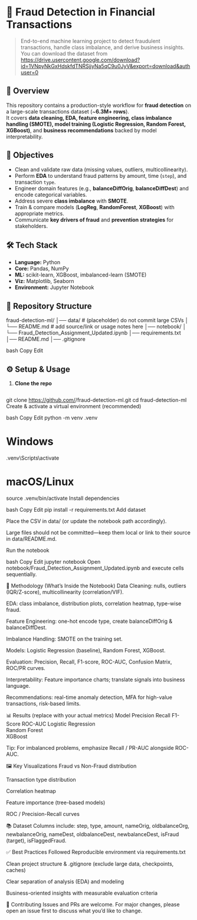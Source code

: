 # 🚀 Fraud Detection in Financial Transactions

> End-to-end machine learning project to detect fraudulent transactions, handle class imbalance, and derive business insights.
> You can download the dataset from https://drive.usercontent.google.com/download?id=1VNpyNkGxHdskfdTNRSjjyNa5qC9u0JyV&export=download&authuser=0

## 📌 Overview
This repository contains a production-style workflow for **fraud detection** on a large-scale transactions dataset (~**6.3M+ rows**).  
It covers **data cleaning, EDA, feature engineering, class imbalance handling (SMOTE), model training (Logistic Regression, Random Forest, XGBoost)**, and **business recommendations** backed by model interpretability.

## 🎯 Objectives
- Clean and validate raw data (missing values, outliers, multicollinearity).
- Perform **EDA** to understand fraud patterns by amount, time (`step`), and transaction `type`.
- Engineer domain features (e.g., **balanceDiffOrig**, **balanceDiffDest**) and encode categorical variables.
- Address severe **class imbalance** with **SMOTE**.
- Train & compare models (**LogReg**, **RandomForest**, **XGBoost**) with appropriate metrics.
- Communicate **key drivers of fraud** and **prevention strategies** for stakeholders.

## 🛠️ Tech Stack
- **Language:** Python  
- **Core:** Pandas, NumPy  
- **ML:** scikit-learn, XGBoost, imbalanced-learn (SMOTE)  
- **Viz:** Matplotlib, Seaborn  
- **Environment:** Jupyter Notebook

## 📂 Repository Structure
fraud-detection-ml/
│── data/ # (placeholder) do not commit large CSVs
│ └── README.md # add source/link or usage notes here
│── notebook/
│ └── Fraud_Detection_Assignment_Updated.ipynb
│── requirements.txt
│── README.md
│── .gitignore

bash
Copy
Edit

## ⚙️ Setup & Usage
1. **Clone the repo**
   ```bash

  git clone https://github.com/<your-username>/fraud-detection-ml.git
  cd fraud-detection-ml
Create & activate a virtual environment (recommended)

bash
Copy
Edit
python -m venv .venv
# Windows
.venv\Scripts\activate
# macOS/Linux
source .venv/bin/activate
Install dependencies

bash
Copy
Edit
pip install -r requirements.txt
Add dataset

Place the CSV in data/ (or update the notebook path accordingly).

Large files should not be committed—keep them local or link to their source in data/README.md.

Run the notebook

bash
Copy
Edit
jupyter notebook
Open notebook/Fraud_Detection_Assignment_Updated.ipynb and execute cells sequentially.

🧪 Methodology (What’s Inside the Notebook)
Data Cleaning: nulls, outliers (IQR/Z-score), multicollinearity (correlation/VIF).

EDA: class imbalance, distribution plots, correlation heatmap, type-wise fraud.

Feature Engineering: one-hot encode type, create balanceDiffOrig & balanceDiffDest.

Imbalance Handling: SMOTE on the training set.

Models: Logistic Regression (baseline), Random Forest, XGBoost.

Evaluation: Precision, Recall, F1-score, ROC-AUC, Confusion Matrix, ROC/PR curves.

Interpretability: Feature importance charts; translate signals into business language.

Recommendations: real-time anomaly detection, MFA for high-value transactions, risk-based limits.

📊 Results (replace with your actual metrics)
Model	Precision	Recall	F1-Score	ROC-AUC
Logistic Regression				
Random Forest				
XGBoost				

Tip: For imbalanced problems, emphasize Recall / PR-AUC alongside ROC-AUC.

🖼️ Key Visualizations
Fraud vs Non-Fraud distribution

Transaction type distribution

Correlation heatmap

Feature importance (tree-based models)

ROC / Precision-Recall curves

📚 Dataset
Columns include: step, type, amount, nameOrig, oldbalanceOrg, newbalanceOrig, nameDest, oldbalanceDest, newbalanceDest, isFraud (target), isFlaggedFraud.

✅ Best Practices Followed
Reproducible environment via requirements.txt

Clean project structure & .gitignore (exclude large data, checkpoints, caches)

Clear separation of analysis (EDA) and modeling

Business-oriented insights with measurable evaluation criteria

🤝 Contributing
Issues and PRs are welcome. For major changes, please open an issue first to discuss what you’d like to change.
